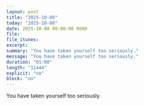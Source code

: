 ```yaml
---
layout: post
title: "2025-10-08"
today: "2025-10-08"
date: 2025-10-08 00:00:00 0000
file:
file_itunes:
excerpt:
summary: "You have taken yourself too seriously."
message: "You have taken yourself too seriously."
duration: "01:00"
length: "11444"
explicit: "no"
block: "no"
---
```

You have taken yourself too seriously.

